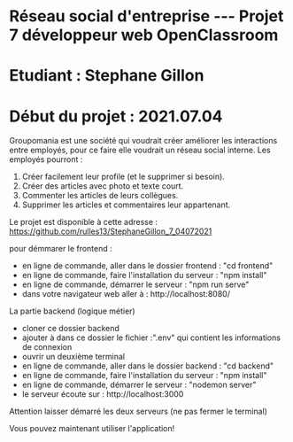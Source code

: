 ﻿# Réseau social d'entreprise --- Projet 7 développeur web OpenClassroom
# Etudiant : Stephane Gillon
# Début du projet : 2021.07.04

Groupomania est une société qui voudrait créer améliorer les interactions
entre employés, pour ce faire elle voudrait un réseau social interne.
Les employés pourront :
1. Créer facilement leur profile (et le supprimer si besoin).
2. Créer des articles avec photo et texte court.
3. Commenter les articles de leurs collègues.
4. Supprimer les articles et commentaires leur appartenant.

Le projet est disponible
à cette adresse : https://github.com/rulles13/StephaneGillon_7_04072021

pour démmarer le frontend :
- en ligne de commande, aller dans le dossier frontend : "cd frontend"
- en ligne de commande, faire l'installation du serveur : "npm install"
- en ligne de commande, démarrer le serveur : "npm run serve"
- dans votre navigateur web aller à : http://localhost:8080/

La partie backend (logique métier)
- cloner ce dossier backend
- ajouter à dans ce dossier le fichier :".env" qui contient les informations de connexion
- ouvrir un deuxième terminal
- en ligne de commande, aller dans le dossier backend : "cd backend"
- en ligne de commande, faire l'installation du serveur : "npm install"
- en ligne de commande, démarrer le serveur : "nodemon server"
- le serveur écoute sur : http://localhost:3000

Attention laisser démarré les deux serveurs (ne pas fermer le terminal)

Vous pouvez maintenant utiliser l'application!

